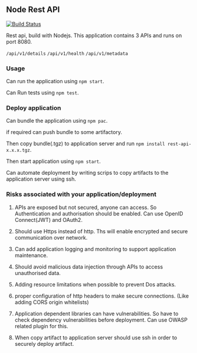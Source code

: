 ## Node Rest API

[![Build Status](https://travis-ci.com/NadeeraM/node-rest-api.svg?branch=master)](https://travis-ci.com/NadeeraM/node-rest-api)

Rest api, build with Nodejs. This application contains 3 APIs and runs on port 8080.

`/api/v1/details`
`/api/v1/health`
`/api/v1/metadata`

### Usage

Can run the application using `npm start`.

Can Run tests using `npm test`.

### Deploy application

Can bundle the application using `npm pac`.

if required can push bundle to some artifactory. 

Then copy bundle(.tgz) to application server and run `npm install rest-api-x.x.x.tgz`.

Then start application using `npm start`.

Can automate deployment by writing scrips to copy artifacts to the application server using ssh.


### Risks associated with your application/deployment 

1. APIs are exposed but not secured, anyone can access. So Authentication and authorisation should be enabled.
   Can use OpenID Connect(JWT) and OAuth2.

2. Should use Https instead of http. Ths will enable encrypted and secure communication over network.

3. Can add application logging and monitoring to support application maintenance.

4. Should avoid malicious data injection through APIs to access unauthorised data.

5. Adding resource limitations when possible to prevent Dos attacks.

6. proper configuration of http headers to make secure connections. (Like adding CORS origin whitelists) 
   
7. Application dependent libraries can have vulnerabilities. So have to check dependency vulnerabilities before deployment.
   Can use OWASP related plugin for this.

8. When copy artifact to application server should use ssh in order to securely deploy artifact.






